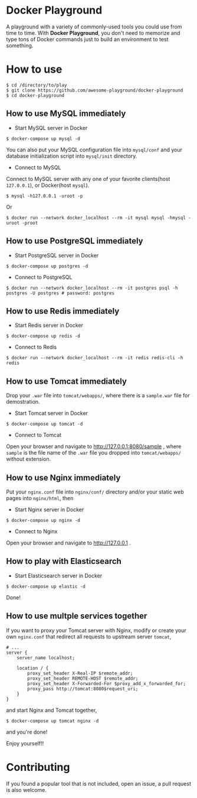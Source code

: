 # Docker Playground

A playground with a variety of commonly-used tools you could use from time to time. With **Docker Playground**, you don't need to memorize and type tons of Docker commands just to build an environment to test something. 

# How to use

```shell
$ cd /directory/to/play
$ git clone https://github.com/awesome-playground/docker-playground
$ cd docker-playground
```

## How to use MySQL immediately

- Start MySQL server in Docker

```shell
$ docker-compose up mysql -d
```

You can also put your MySQL configuration file into `mysql/conf` and your database initialization script into `mysql/init` directory.

- Connect to MySQL 

Connect to MySQL server with any one of your favorite clients(host `127.0.0.1`), or Docker(host `mysql`).

```shell
$ mysql -h127.0.0.1 -uroot -p
```

Or

```shell
$ docker run --network docker_localhost --rm -it mysql mysql -hmysql -uroot -proot
```

## How to use PostgreSQL immediately

- Start PostgreSQL server in Docker

```shell
$ docker-compose up postgres -d
```

- Connect to PostgreSQL

```shell
$ docker run --network docker_localhost --rm -it postgres psql -h postgres -U postgres # password: postgres
```

## How to use Redis immediately

- Start Redis server in Docker

```shell
$ docker-compose up redis -d
```

- Connect to Redis

```shell
$ docker run --network docker_localhost --rm -it redis redis-cli -h redis
```

## How to use Tomcat immediately

Drop your `.war` file into `tomcat/webapps/`, where there is a `sample.war` file for demostration.

- Start Tomcat server in Docker

```shell
$ docker-compose up tomcat -d
```

- Connect to Tomcat

Open your browser and navigate to http://127.0.0.1:8080/sample , where `sample` is the file name of the `.war` file you dropped into `tomcat/webapps/` without extension.

## How to use Nginx immediately

Put your `nginx.conf` file into `nginx/conf/` directory and/or your static web pages into `nginx/html`, then

- Start Nginx server in Docker

```shell
$ docker-compose up nginx -d
```

- Connect to Nginx

Open your browser and navigate to http://127.0.0.1 .

## How to play with Elasticsearch 

- Start Elasticsearch server in Docker

```shell
$ docker-compose up elastic -d
```

Done!

## How to use multple services together

If you want to proxy your Tomcat server with Nginx, modify or create your own `nginx.conf` that redirect all requests to upstream server `tomcat`, 

```nginx
# ...
server {
    server_name localhost;

    location / {
        proxy_set_header X-Real-IP $remote_addr;
        proxy_set_header REMOTE-HOST $remote_addr;
        proxy_set_header X-Forwarded-For $proxy_add_x_forwarded_for;
        proxy_pass http://tomcat:8080$request_uri;
    }
}
```

and start Nginx and Tomcat together,

```shell
$ docker-compose up tomcat nginx -d
```

and you're done!

Enjoy yourself!!

# Contributing

If you found a popular tool that is not included, open an issue, a pull request is also welcome.
